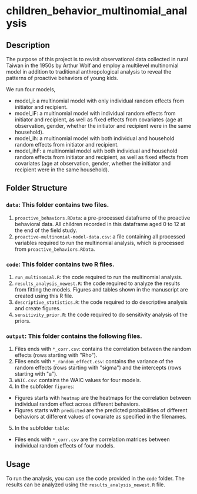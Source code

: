# children_behavior_multinomial_analysis
## Description 
The purpose of this project is to revisit observational data collected in rural Taiwan in the 1950s by Arthur Wolf and employ a multilevel multinomial model in addition to traditional anthropological analysis to reveal the patterns of proactive behaviors of young kids.

We run four models, 
- model_i: a multinomial model with only individual random effects from initiator and recipient.
- model_iF: a multinomial model with individual random effects from initiator and recipient, as well as fixed effects from covariates (age at observation, gender, whether the initiator and recipient were in the same household).
- model_ih: a multinomial model with both individual and household random effects from initiator and recipient.
- model_ihF: a multinomial model with both individual and household random effects from initiator and recipient, as well as fixed effects from covariates (age at observation, gender, whether the initiator and recipient were in the same household).

## Folder Structure
### `data`: This folder contains two files.
1. `proactive_behaviors.RData`: a pre-processed dataframe of the proactive behavioral data. All children recorded in this dataframe aged 0 to 12 at the end of the field study.
2. `proactive-multinomial-model-data.csv`: a file containing all processed variables required to run the multinomial analysis, which is processed from `proactive_behaviors.RData`.
### `code`: This folder contains two R files.
1. `run_multinomial.R`: the code required to run the multinomial analysis.
2. `results_analysis_newest.R`: the code required to analyze the results from fitting the models. Figures and tables shown in the manuscript are created using this R file.
3. `descriptive_statistics.R`: the code required to do descriptive analysis and create figures.
4. `sensitivity_prior.R`: the code required to do sensitivity analysis of the priors.

### `output`: This folder contains the following files.
1. Files ends with `*_corr.csv`: contains the correlation between the random effects (rows starting with "Rho").
2. Files ends with `*_random_effect.csv`: contains the variance of the random effects (rows starting with "sigma") and the intercepts (rows starting with "a").
3. `WAIC.csv`: contains the WAIC values for four models.
4. In the subfolder `figures`:
- Figures starts with `heatmap` are the heatmaps for the correlation between individual random effect across different behaviors.
- Figures starts with `predicted` are the predicted probabilities of different behaviors at different values of covariate as specified in the filenames.
5. In the subfolder `table`:
- Files ends with `*_corr.csv` are the correlation matrices between individual random effects of four models.

## Usage
To run the analysis, you can use the code provided in the `code` folder. The results can be analyzed using the `results_analysis_newest.R` file. 


